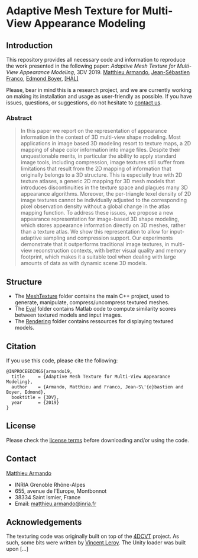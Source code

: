 
# Adaptive Mesh Texture for Multi-View Appearance Modeling

## Introduction
This repository provides all necessary code and information to reproduce the work presented in the following paper:
*Adaptive Mesh Texture for Multi-View Appearance Modeling*, 3DV 2019.
[Matthieu Armando](http://morpheo.inrialpes.fr/people/armando/), [Jean-Sébastien Franco](http://morpheo.inrialpes.fr/~franco/), [Edmond Boyer](http://morpheo.inrialpes.fr/people/Boyer/),
[[HAL]](https://hal.inria.fr/hal-02284101)

Please, bear in mind this is a research project, and we are currently working on making its installation and usage as user-friendly as possible. If you have issues, questions, or suggestions, do not hesitate to [contact us](https://gitlab.inria.fr/marmando/adaptive-mesh-texture#contact).
 
### Abstract

> In this paper we report on the representation of appearance information in the context of 3D multi-view shape modeling. Most applications in image based 3D  modeling resort to texture maps, a 2D mapping of shape color information into image files. Despite their unquestionable merits, in particular the ability to apply standard image tools, including compression, image textures  still suffer from limitations that result from the 2D mapping of information that originally belongs to a 3D structure. This is especially true with 2D texture atlases, a generic 2D mapping for 3D mesh models that introduces discontinuities in the texture space and plagues many 3D appearance algorithms. Moreover,  the per-triangle texel density of 2D image textures cannot be individually adjusted to the corresponding pixel observation density without a global change in the atlas mapping function. To address these issues, we propose a new appearance representation for image-based 3D shape modeling, which stores appearance information directly on 3D meshes, rather than a texture atlas. We show this representation to allow for input-adaptive sampling and compression support. Our experiments demonstrate that it outperforms traditional image textures, in multi-view reconstruction contexts, with better visual quality and memory footprint, which makes it a suitable tool when dealing with large amounts of data as with dynamic scene 3D models.


## Structure

- The [MeshTexture](https://gitlab.inria.fr/marmando/adaptive-mesh-texture/MeshTexture) folder contains the main C++ project, used to generate, manipulate, compress/uncompress textured meshes.
- The [Eval](https://gitlab.inria.fr/marmando/adaptive-mesh-texture/Eval) folder contains Matlab code to compute similarity scores between textured models and input images.
- The [Rendering](https://gitlab.inria.fr/marmando/adaptive-mesh-texture/Rendering) folder contains ressources for displaying textured models.


## Citation
If you use this code, please cite the following:
```
@INPROCEEDINGS{armando19,  
  title     = {Adaptive Mesh Texture for Multi-View Appearance Modeling},  
  author    = {Armando, Matthieu and Franco, Jean-S\'{e}bastien and Boyer, Edmond},  
  booktitle = {3DV},  
  year      = {2019}  
}
```

## License
Please check the [license terms](https://gitlab.inria.fr/marmando/adaptive-mesh-texture/blob/master/LICENSE.md) before downloading and/or using the code.


## Contact
[Matthieu Armando](http://morpheo.inrialpes.fr/people/armando/)
 - INRIA Grenoble Rhône-Alpes
 - 655, avenue de l’Europe, Montbonnot
 - 38334 Saint Ismier, France
 - Email: [matthieu.armando@inria.fr](mailto:matthieu.armando@inria.fr)

## Acknowledgements

The texturing code was originally built on top of the [4DCVT](http://deep4dcvtr.gforge.inria.fr/) project. As such, some bits were written by [Vincent Leroy](http://morpheo.inrialpes.fr/people/vleroy/).
The Unity loader was built upon [...]
